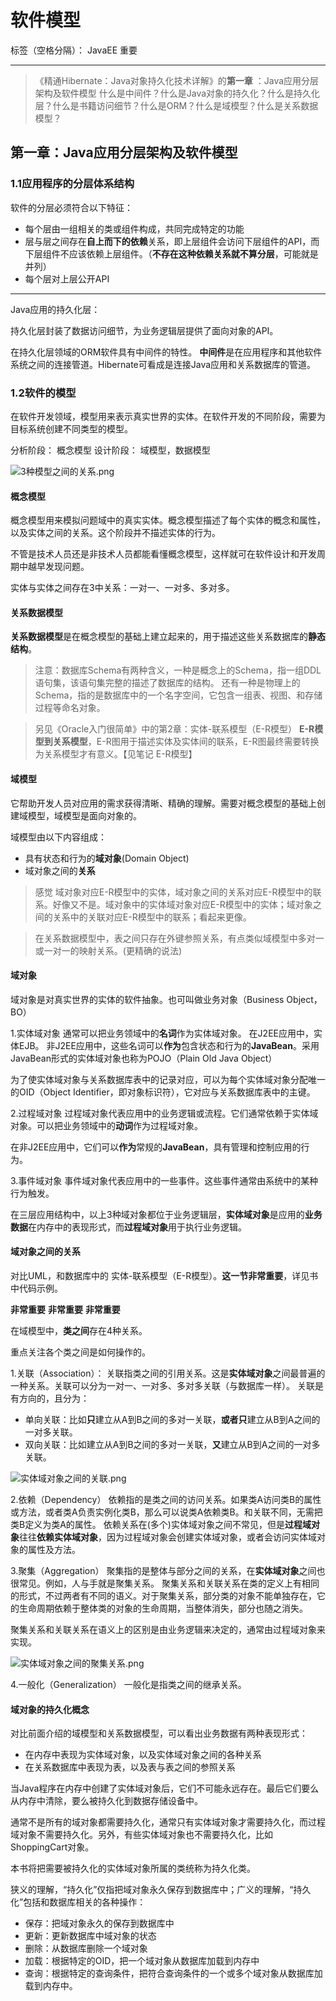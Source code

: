 ﻿# 软件模型

标签（空格分隔）： JavaEE 重要

---

>《精通Hibernate：Java对象持久化技术详解》的**第一章** ：Java应用分层架构及软件模型
什么是中间件？什么是Java对象的持久化？什么是持久化层？什么是书籍访问细节？什么是ORM？什么是域模型？什么是关系数据模型？

## 第一章：Java应用分层架构及软件模型

### 1.1应用程序的分层体系结构

软件的分层必须符合以下特征：

- 每个层由一组相关的类或组件构成，共同完成特定的功能
- 层与层之间存在**自上而下的依赖**关系，即上层组件会访问下层组件的API，而下层组件不应该依赖上层组件。（**不存在这种依赖关系就不算分层**，可能就是并列）
- 每个层对上层公开API

---

Java应用的持久化层：

持久化层封装了数据访问细节，为业务逻辑层提供了面向对象的API。

在持久化层领域的ORM软件具有中间件的特性。
**中间件**是在应用程序和其他软件系统之间的连接管道。Hibernate可看成是连接Java应用和关系数据库的管道。


### 1.2软件的模型

在软件开发领域，模型用来表示真实世界的实体。在软件开发的不同阶段，需要为目标系统创建不同类型的模型。

分析阶段： 概念模型
设计阶段： 域模型，数据模型

![3种模型之间的关系.png](https://ooo.0o0.ooo/2017/02/26/58b257979a5c7.png)

#### 概念模型
概念模型用来模拟问题域中的真实实体。概念模型描述了每个实体的概念和属性，以及实体之间的关系。这个阶段并不描述实体的行为。

不管是技术人员还是非技术人员都能看懂概念模型，这样就可在软件设计和开发周期中越早发现问题。

实体与实体之间存在3中关系：一对一、一对多、多对多。

#### 关系数据模型
**关系数据模型**是在概念模型的基础上建立起来的，用于描述这些关系数据库的**静态结构**。



> 注意：数据库Schema有两种含义，一种是概念上的Schema，指一组DDL语句集，该语句集完整的描述了数据库的结构。
还有一种是物理上的Schema，指的是数据库中的一个名字空间，它包含一组表、视图、和存储过程等命名对象。

> 另见《Oracle入门很简单》中的第2章：实体-联系模型（E-R模型）
**E-R模型到关系模型**，E-R图用于描述实体及实体间的联系，E-R图最终需要转换为关系模型才有意义。【见笔记 E-R模型】


#### 域模型
它帮助开发人员对应用的需求获得清晰、精确的理解。需要对概念模型的基础上创建域模型，域模型是面向对象的。

域模型由以下内容组成：

- 具有状态和行为的**域对象**(Domain Object)
- 域对象之间的**关系**

> 感觉 域对象对应E-R模型中的实体，域对象之间的关系对应E-R模型中的联系。好像又不是。域对象中的实体域对象对应E-R模型中的实体；域对象之间的关系中的关联对应E-R模型中的联系；看起来更像。

> 在关系数据模型中，表之间只存在外键参照关系，有点类似域模型中多对一或一对一的映射关系。(更精确的说法)


#### 域对象
域对象是对真实世界的实体的软件抽象。也可叫做业务对象（Business Object，BO）

1.实体域对象
通常可以把业务领域中的**名词**作为实体域对象。
在J2EE应用中，实体EJB。
非J2EE应用中，这些名词可以**作为**包含状态和行为的**JavaBean**。采用JavaBean形式的实体域对象也称为POJO（Plain Old Java Object）

为了使实体域对象与关系数据库表中的记录对应，可以为每个实体域对象分配唯一的OID（Object Identifier，即对象标识符），它对应与关系数据库表中的主键。

2.过程域对象
过程域对象代表应用中的业务逻辑或流程。它们通常依赖于实体域对象。可以把业务领域中的**动词**作为过程域对象。

在非J2EE应用中，它们可以**作为**常规的**JavaBean**，具有管理和控制应用的行为。


3.事件域对象
事件域对象代表应用中的一些事件。这些事件通常由系统中的某种行为触发。

在三层应用结构中，以上3种域对象都位于业务逻辑层，**实体域对象**是应用的**业务数据**在内存中的表现形式，而**过程域对象**用于执行业务逻辑。



#### 域对象之间的关系
对比UML，和数据库中的 实体-联系模型（E-R模型）。**这一节非常重要**，详见书中代码示例。

**非常重要**
**非常重要**
**非常重要**


在域模型中，**类之间**存在4种关系。

重点关注各个类之间是如何操作的。

1.关联（Association）：
关联指类之间的引用关系。这是**实体域对象**之间最普遍的一种关系。关联可以分为一对一、一对多、多对多关联（与数据库一样）。
关联是有方向的，且分为：

- 单向关联：比如**只**建立从A到B之间的多对一关联，**或者只**建立从B到A之间的一对多关联。
- 双向关联：比如建立从A到B之间的多对一关联，**又**建立从B到A之间的一对多关联。







![实体域对象之间的关联.png](https://ooo.0o0.ooo/2017/02/26/58b294b615802.png)







2.依赖（Dependency）
依赖指的是类之间的访问关系。如果类A访问类B的属性或方法，或者类A负责实例化类B，那么可以说类A依赖类B。和关联不同，无需把类B定义为类A的属性。
依赖关系在(多个)实体域对象之间不常见，但是**过程域对象**往往**依赖实体域对象**，因为过程域对象会创建实体域对象，或者会访问实体域对象的属性及方法。







3.聚集（Aggregation）
聚集指的是整体与部分之间的关系，在**实体域对象**之间也很常见。例如，人与手就是聚集关系。
聚集关系和关联关系在类的定义上有相同的形式，不过两者有不同的语义。对于聚集关系，部分类的对象不能单独存在，它的生命周期依赖于整体类的对象的生命周期，当整体消失，部分也随之消失。

聚集关系和关联关系在语义上的区别是由业务逻辑来决定的，通常由过程域对象来实现。




![实体域对象之间的聚集关系.png](https://ooo.0o0.ooo/2017/02/26/58b2985880796.png)


4.一般化（Generalization）
一般化是指类之间的继承关系。





#### 域对象的持久化概念
对比前面介绍的域模型和关系数据模型，可以看出业务数据有两种表现形式：

- 在内存中表现为实体域对象，以及实体域对象之间的各种关系
- 在关系数据库中表现为表，以及表与表之间的参照关系

当Java程序在内存中创建了实体域对象后，它们不可能永远存在。最后它们要么从内存中清除，要么被持久化到数据存储设备中。

通常不是所有的域对象都需要持久化，通常只有实体域对象才需要持久化，而过程域对象不需要持久化。另外，有些实体域对象也不需要持久化，比如ShoppingCart对象。


本书将把需要被持久化的实体域对象所属的类统称为持久化类。


狭义的理解，“持久化”仅指把域对象永久保存到数据库中；广义的理解，“持久化”包括和数据库相关的各种操作：

- 保存：把域对象永久的保存到数据库中
- 更新：更新数据库中域对象的状态
- 删除：从数据库删除一个域对象
- 加载：根据特定的OID，把一个域对象从数据库加载到内存中
- 查询：根据特定的查询条件，把符合查询条件的一个或多个域对象从数据库加载到内存中。



